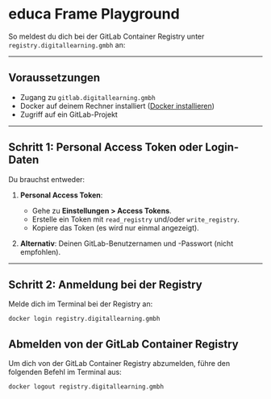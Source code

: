 # educa Frame Playground

So meldest du dich bei der GitLab Container Registry unter `registry.digitallearning.gmbh` an:

---

## Voraussetzungen

- Zugang zu `gitlab.digitallearning.gmbh`
- Docker auf deinem Rechner installiert ([Docker installieren](https://docs.docker.com/get-docker/))
- Zugriff auf ein GitLab-Projekt

---

## Schritt 1: Personal Access Token oder Login-Daten

Du brauchst entweder:

1. **Personal Access Token**:
    - Gehe zu **Einstellungen > Access Tokens**.
    - Erstelle ein Token mit `read_registry` und/oder `write_registry`.
    - Kopiere das Token (es wird nur einmal angezeigt).

2. **Alternativ**: Deinen GitLab-Benutzernamen und -Passwort (nicht empfohlen).

---

## Schritt 2: Anmeldung bei der Registry

Melde dich im Terminal bei der Registry an:

```bash
docker login registry.digitallearning.gmbh
```

## Abmelden von der GitLab Container Registry

Um dich von der GitLab Container Registry abzumelden, führe den folgenden Befehl im Terminal aus:

```bash
docker logout registry.digitallearning.gmbh
```